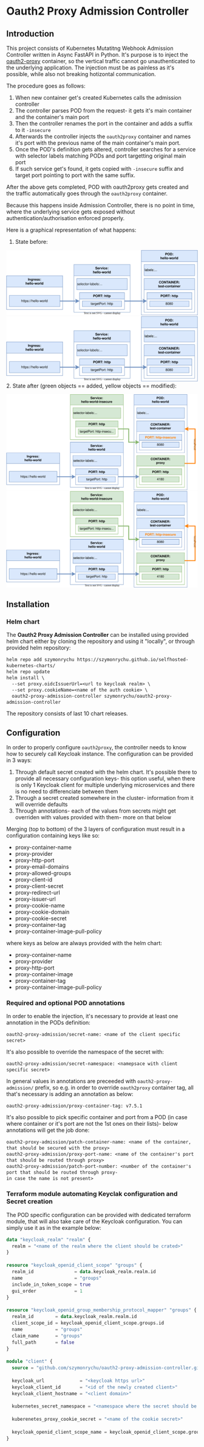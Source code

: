 # **Oauth2 Proxy Admission Controller**

## Introduction

This project consists of Kubernetes Mutatitng Webhook Admission Controller written in Async FastAPI in Python.
It's purpose is to inject the [oauth2-proxy](https://github.com/oauth2-proxy/oauth2-proxy) container,
so the vertical traffic cannot go unauthenticated to the underlying application.
The injection must be as painless as it's possible, while also not breaking hotizontal communication.

The procedure goes as follows:

1. When new container get's created Kubernetes calls the admission controller
2. The controller parses POD from the request- it gets it's main container and the container's main port
3. Then the controller renames the port in the container and adds a suffix to it `-insecure`
4. Afterwards the controller injects the `oauth2proxy` container and names it's port with the
previous name of the main container's main port.
5. Once the POD's definition gets altered, controller searches for a service with selector labels
matching PODs and port targetting original main port
6. If such service get's found, it gets copied with `-insecure` suffix and target port pointing to port with the same suffix.

After the above gets completed, POD with oauth2proxy gets created and the traffic automatically
goes through the `oauth2proxy` container.

Because this happens inside Admission Controller, there is no point in time, where the underlying
service gets exposed without authentication/authorisation enforced properly.

Here is a graphical representation of what happens:

1. State before:

![State Before](./docs/proxy-before-injection.svg)
<img src="./docs/proxy-before-injection.svg">
2. State after (green objects == added, yellow objects == modified):

![State Before](./docs/proxy-after-injection.svg)
<img src="./docs/proxy-after-injection.svg">

## Installation

### Helm chart

The **Oauth2 Proxy Admission Controller** can be installed using provided helm chart either by cloning
the repository and using it "locally", or through provided helm repository:

``` shell
helm repo add szymonrychu https://szymonrychu.github.io/selfhosted-kubernetes-charts/
helm repo update
helm install \
  --set proxy.oidcIssuerUrl=<url to keycloak realm> \
  --set proxy.cookieName=<name of the auth cookie> \
  oauth2-proxy-admission-controller szymonrychu/oauth2-proxy-admission-controller
```

The repository consists of last 10 chart releases.

## Configuration

In order to properly configure `oauth2proxy`, the controller needs to know how to securely call
Keycloak instance. The configuration can be provided in 3 ways:

1. Through default secret created with the helm chart. It's possible there to provide all necessary
configuration keys- this option useful, when there is only 1 Keycloak client for multiple underlying
microservices and there is no need to differenciate between them
2. Through a secret created somewhere in the cluster- information from it will override defaults
3. Through annotations- each of the values from secrets might get overriden with values
provided with them- more on that below

Merging (top to bottom) of the 3 layers of configuration must result in a configuration containing keys like so:

* proxy-container-name
* proxy-provider
* proxy-http-port
* proxy-email-domains
* proxy-allowed-groups
* proxy-client-id
* proxy-client-secret
* proxy-redirect-url
* proxy-issuer-url
* proxy-cookie-name
* proxy-cookie-domain
* proxy-cookie-secret
* proxy-container-tag
* proxy-container-image-pull-policy

where keys as below are always provided with the helm chart:

* proxy-container-name
* proxy-provider
* proxy-http-port
* proxy-container-image
* proxy-container-tag
* proxy-container-image-pull-policy

### Required and optional POD annotations

In order to enable the injection, it's necessary to provide at least one annotation in the PODs definition:

``` kubernetes
oauth2-proxy-admission/secret-name: <name of the client specific secret>
```

It's also possible to override the namespace of the secret with:

``` kubernetes
oauth2-proxy-admission/secret-namespace: <namepsace with client specific secret>
```

In general values in annotations are preceeded with `oauth2-proxy-admission/` prefix,
so e.g. in order to override `oauth2proxy` container tag, all that's necessary is adding an annotation as below:

``` kubernetes
oauth2-proxy-admission/proxy-container-tag: v7.5.1
```

It's also possible to pick specific container and port from a POD (in case where container or
it's port are not the 1st ones on their lists)- below annotations will get the job done:

``` kubernetes
oauth2-proxy-admission/patch-container-name: <name of the container, that should be secured with the proxy>
oauth2-proxy-admission/proxy-port-name: <name of the container's port that should be routed through proxy>
oauth2-proxy-admission/patch-port-number: <number of the container's port that should be routed through proxy-
in case the name is not present>
```

### Terraform module automating Keyclak configuration and Secret creation

The POD specific configuration can be provided with dedicated terraform module,
that will also take care of the Keycloak configuration.
You can simply use it as in the example below:

``` terraform
data "keycloak_realm" "realm" {
  realm = "<name of the realm where the client should be crated>"
}

resource "keycloak_openid_client_scope" "groups" {
  realm_id               = data.keycloak_realm.realm.id
  name                   = "groups"
  include_in_token_scope = true
  gui_order              = 1
}

resource "keycloak_openid_group_membership_protocol_mapper" "groups" {
  realm_id        = data.keycloak_realm.realm.id
  client_scope_id = keycloak_openid_client_scope.groups.id
  name            = "groups"
  claim_name      = "groups"
  full_path       = false
}

module "client" {
  source = "github.com/szymonrychu/oauth2-proxy-admission-controller.git//terraform_keycloak_client?ref=0.1.1"

  keycloak_url             = "<keycloak https url>"
  keycloak_client_id       = "<id of the newly created client>"
  keycloak_client_hostname = "<client domain>"

  kubernetes_secret_namespace = "<namespace where the secret should be created>"

  kuberenetes_proxy_cookie_secret = "<name of the cookie secret>"

  keycloak_openid_client_scope_name = keycloak_openid_client_scope.groups.name
}
```
